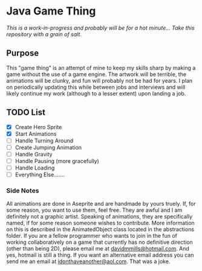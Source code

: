 # Java Game Thing
*This is a work-in-progress and probably will be for a hot minute... Take this repository with a grain of salt.*
## Purpose
This "game thing" is an attempt of mine to keep my skills sharp by making a game without the use of a game engine. The artwork will be terrible, the animations will be clunky, and fun will probably not be had for years. I plan on periodically updating this while between jobs and interviews and will likely continue my work (although to a lesser extent) upon landing a job.

## TODO List
- [X] Create Hero Sprite
- [X] Start Animations
- [ ] Handle Turning Around
- [ ] Create Jumping Animation
- [ ] Handle Gravity
- [ ] Handle Pausing (more gracefully)
- [ ] Handle Loading
- [ ] Everything Else.......

### Side Notes
All animations are done in Aseprite and are handmade by yours truely. If, for some reason, you want to use them, feel free. They are awful and I am definitely not a graphic artist.
Speaking of animations, they are specifically named, if for some reason someone wishes to contribute. More information on this is described in the AnimatedObject class located in the abstractions folder.
If you are a fellow programmer who wants to join in the fun of working collaboratively on a game that currently has no definitive direction (other than being 2D), please email me at davidmmills@hotmail.com.
And yes, hotmail is still a thing. If you want an alternative email address you can send me an email at idonthaveanother@aol.com.
That was a joke.
